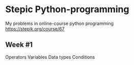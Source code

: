 # Stepic Python-programming
My problems in online-course python programming 
https://stepik.org/course/67

## Week #1
Operators
Variables
Data types
Conditions